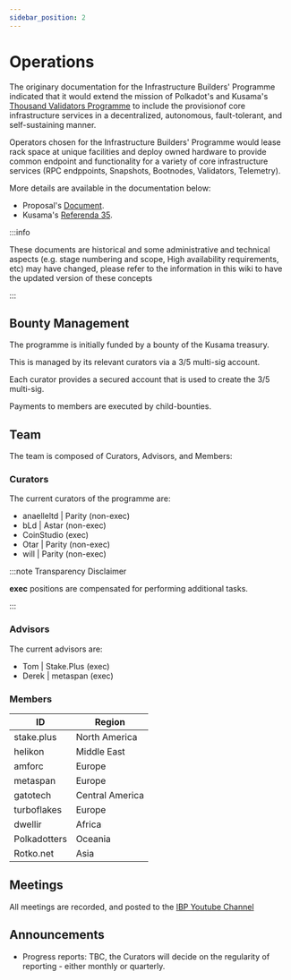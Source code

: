 ```yaml
---
sidebar_position: 2
---
```


# Operations

The originary documentation for the Infrastructure Builders' Programme indicated that it would extend the mission of Polkadot's and Kusama's [Thousand Validators Programme](https://wiki.polkadot.network/docs/thousand-validators) to include the provisionof core infrastructure services in a decentralized, autonomous, fault-tolerant, and self-sustaining manner. 

Operators chosen for the Infrastructure Builders' Programme would lease rack space at unique facilities and deploy owned hardware to provide common endpoint and functionality for a variety of core infrastructure services (RPC endppoints, Snapshots, Bootnodes, Validators, Telemetry). 

More details are available in the documentation below:

- Proposal's [Document](https://docs.google.com/document/d/16USQYVhlyAlrU829EUB2TRoqUC0nnfoS_uCdZ84HT8k).
- Kusama's [Referenda 35](https://kusama.polkassembly.io/referenda/35).

:::info

These documents are historical and some administrative and technical aspects (e.g. stage numbering and scope, High availability requirements, etc) may have changed, please refer to the information in this wiki to have the updated version of these concepts

:::

## Bounty Management

The programme is initially funded by a bounty of the Kusama treasury.

This is managed by its relevant curators via a 3/5 multi-sig account.

Each curator provides a secured account that is used to create the 3/5 multi-sig.

Payments to members are executed by child-bounties.

## Team

The team is composed of Curators, Advisors, and Members:

### Curators

The current curators of the programme are:

- anaelleltd | Parity (non-exec)
- bLd | Astar (non-exec)
- CoinStudio (exec)
- Otar | Parity (non-exec)
- will | Parity (non-exec)

:::note Transparency Disclaimer

**exec** positions are compensated for performing additional tasks.

:::

### Advisors

The current advisors are:

- Tom | Stake.Plus (exec)
- Derek | metaspan (exec)

### Members

| ID           | Region          |
| ------------ | --------------- |
| stake.plus   | North America   |
| helikon      | Middle East     |
| amforc       | Europe          |
| metaspan     | Europe          |
| gatotech     | Central America |
| turboflakes  | Europe          |
| dwellir      | Africa          |
| Polkadotters | Oceania         |
| Rotko.net    | Asia            |

## Meetings

All meetings are recorded, and posted to the [IBP Youtube Channel](https://www.youtube.com/@ibp.network)

## Announcements

- Progress reports: TBC, the Curators will decide on the regularity of reporting - either monthly or quarterly.